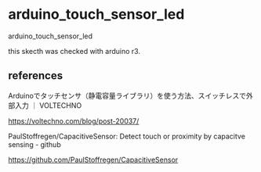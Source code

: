 # arduino_touch_sensor_led
arduino_touch_sensor_led

this skecth was checked with arduino r3.

## references

Arduinoでタッチセンサ（静電容量ライブラリ）を使う方法、スイッチレスで外部入力 ｜ VOLTECHNO

https://voltechno.com/blog/post-20037/

PaulStoffregen/CapacitiveSensor: Detect touch or proximity by capacitve sensing - github

https://github.com/PaulStoffregen/CapacitiveSensor
